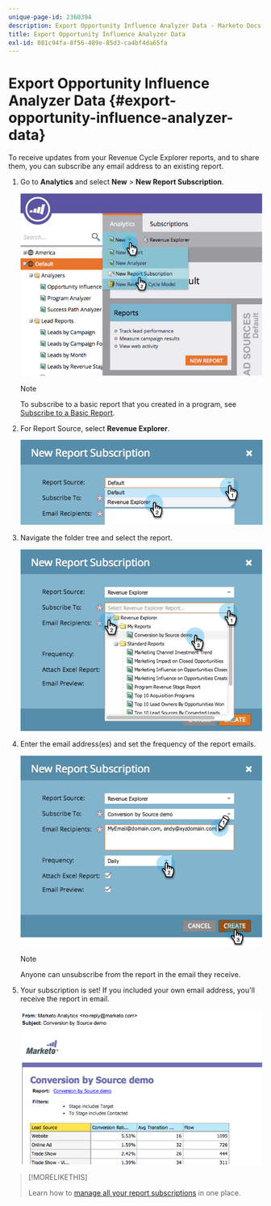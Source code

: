 ```yaml
---
unique-page-id: 2360394
description: Export Opportunity Influence Analyzer Data - Marketo Docs - Product Documentation
title: Export Opportunity Influence Analyzer Data
exl-id: 081c94fa-8f56-489e-85d3-ca4bf4da65fa
---
```

# Export Opportunity Influence Analyzer Data {#export-opportunity-influence-analyzer-data}

To receive updates from your Revenue Cycle Explorer reports, and to share them, you can subscribe any email address to an existing report.

1. Go to **Analytics** and select **New** > **New Report Subscription**.

   ![](assets/image2014-9-17-12-3a40-3a46.png)

   >[!NOTE]
   >
   >To subscribe to a basic report that you created in a program, see [Subscribe to a Basic Report](/help/marketo/product-docs/reporting/basic-reporting/report-subscriptions/subscribe-to-a-basic-report.md).

1. For Report Source, select **Revenue Explorer**.

   ![](assets/image2014-9-17-12-3a42-3a15.png)

1. Navigate the folder tree and select the report.

   ![](assets/image2014-9-17-12-3a42-3a24.png)

1. Enter the email address(es) and set the frequency of the report emails.

   ![](assets/image2014-9-17-12-3a42-3a29.png)

   >[!NOTE]
   >
   >Anyone can unsubscribe from the report in the email they receive.

1. Your subscription is set! If you included your own email address, you'll receive the report in email.

   ![](assets/image2014-9-17-12-3a42-3a53.png)

>[!MORELIKETHIS]
>
>Learn how to [manage all your report subscriptions](/help/marketo/product-docs/reporting/basic-reporting/report-subscriptions/manage-report-subscriptions.md) in one place.
